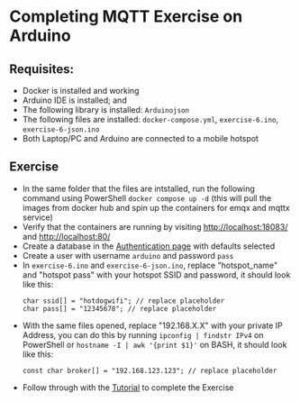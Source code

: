 # Completing MQTT Exercise on Arduino
## Requisites:
- Docker is installed and working
- Arduino IDE is installed; and
- The following library is installed: `Arduinojson`
- The following files are installed: `docker-compose.yml`, `exercise-6.ino`, `exercise-6-json.ino`
- Both Laptop/PC and Arduino are connected to a mobile hotspot
## Exercise
- In the same folder that the files are intstalled, run the following command using PowerShell `docker compose up -d` (this will pull the images from docker hub and spin up the containers for emqx and mqttx service)
- Verify that the containers are running by visiting [http://localhost:18083/](http://localhost:18083/) and [http://localhost:80/](http://localhost:80/)
- Create a database in the [Authentication page](http://localhost:18083/#/authentication) with defaults selected
- Create a user with username `arduino` and password `pass`
- In `exercise-6.ino` and `exercise-6-json.ino`, replace "hotspot_name" and "hotspot pass" with your hotspot SSID and password, it should look like this:
  ```
  char ssid[] = "hotdogwifi"; // replace placeholder
  char pass[] = "12345678"; // replace placeholder
  ```
- With the same files opened, replace "192.168.X.X" with your private IP Address, you can do this by running `ipconfig | findstr IPv4` on PowerShell or `hostname -I | awk '{print $1}'` on BASH, it should look like this:
  ```
  const char broker[] = "192.168.123.123"; // replace placeholder
  ```
- Follow through with the [Tutorial](https://www.hackster.io/virgilvox/mqtt-with-the-arduino-uno-r4-wifi-and-emqx-2639f9#story) to complete the Exercise
